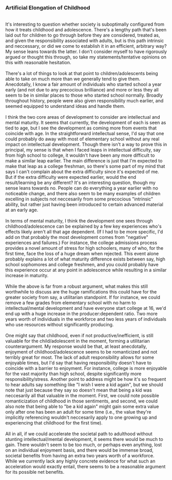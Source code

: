 
### Artificial Elongation of Childhood
<br>
It's interesting to question whether society is suboptimally configured from 
how it treats childhood and adolescence. There's a lengthy path that's been 
laid out for children to go through before they are considered, treated as, and given
the responsibility associated with adults, but is this path intrinsic and neccessary, or 
did we come to establish it in an efficient, arbitrary way? My sense leans towards the latter.
I don't consider myself to have rigorously argued or thought this through, so take
my statements/tentative opinions on this with reasonable hesitation.
<br><br>
There's a lot of things to look at that point to children/adolescents being able to 
take on much more than we generally tend to give them. Anecdotally, I know
a fair amount of individuals who started school a year early (and not due to any
precocious brilliance) and more or less they all seem to be in similar places
to those who started school normally. Broadly throughout history, people
were also given responsibility much earlier, and seemed equipped to understand 
ideas and handle them.
<br><br>
I think the two core areas of development to consider are intellectual and
mental maturity. It seems that currently, the development of each is 
seen as tied to age, but I see the development as coming more from
events that coincide with age. In the straightforward intellectual sense, I'd
say that one could probably do away with most of elementary school without any real 
impact on intellectual development. Though there isn't a way to prove this in principal, 
my sense is that when I faced leaps in intellectual difficulty, say from high school to college,
it wouldn't have been any more difficult to make a similar leap earlier. The main difference is
just that I'm expected to make that leap as a college freshman, so there's some part of 
my mind that says I can't complain about the extra difficulty since it's expected of me.
But if the extra difficulty were expected earlier, would the end result/learning be any different?
It's an interesting question, though my sense leans towards no. People can do everything
a year earlier with no noticeable change, and there also seem to be many examples of children
excelling in subjects not neccesarily from some precocious "intrinsic" ability, but rather
just having been introduced to certain advanced material at an early age.
<br><br>
In terms of mental maturity, I think the development one sees through childhood/adolescence 
can be explained by a few key experiences who's effects likely aren't all that age dependent.
(If I had to be more specific, I'd add on that probably the most development comes from 
"negative" experiences and failures.) For instance, the college admissions process provides 
a novel amount of stress for high schoolers, many of who, for the first time, face 
the loss of a huge dream when rejected. This event alone probably explains a lot of 
what maturity difference exists between say, high school sophomores and college freshmen,
and you could probably have this experience occur at any point in adolescence while
resulting in a similar increase in maturity.
<br><br>
While the above is far from a robust argument, what makes this still worthwhile to
discuss are the huge ramifications this could have for the greater society from say, 
a utilitarian standpoint. If for instance, we could remove a few grades from elementary school with 
no harm to intellectual/mental development and have everyone start college at 16, 
we'd end up with a huge increase in the producer:dependent ratio. Two more years worth 
of individuals in the workforce and two less years of individuals who use resources
without significantly producing.
<br><br>
One might say that childhood, even if not productive/inefficient, is still valuable
for the child/adolescent in the moment, forming a utilitarian counterargument. 
My response would be that, at least anecdotally, enjoyment of childhood/adolescence 
seems to be romanticized and not terribly great for most. The lack of adult responsibility
allows for some enjoyable times, but I'd say that having responsibility doesn't 
have to coincide with a barrier to enjoyment. For instance, college is more 
enjoyable for the vast majority than high school, despite significantly more responsibility/stress.
Another point to address might be how it's so frequent to hear adults say something like
"I wish I were a kid again", but we should note that just because they say so
doesn't mean that being a kid was neccesarily all that valuable in the moment. 
First, we could note possible romanticization of childhood in those sentiments, and second,
we could also note that being able to "be a kid again" might gain some extra value only after
one has been an adult for some time (i.e., the value they're implicitly referencing
wouldn't neccesarily apply to one growing up and experiencing that childhood for the first time). 
<br><br>
All in all, if we could accelerate the societal path to adulthood without stunting intellectual/mental 
development, it seems there would be much to gain. There wouldn't seem to be too much, or perhaps
even anything, lost on an individual enjoyment basis, and there would be immense broad, societal
benefits from having an extra two years worth of a workforce. While we currently lack any highly concrete
evidence for what such an acceleration would exactly entail, there seems to be a reasonable argument for 
its possible net benefits.




 

